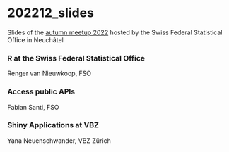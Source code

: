 # 202212_slides

Slides of the [autumn meetup 2022](https://www.meetup.com/adminR/events/288608888/) hosted by the Swiss Federal Statistical Office in Neuchâtel


### R at the Swiss Federal Statistical Office

Renger van Nieuwkoop, FSO



### Access public APIs

Fabian Santi, FSO



### Shiny Applications at VBZ


Yana Neuenschwander, VBZ Zürich



